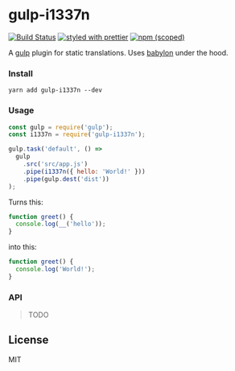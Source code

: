 # gulp-i1337n

[![Build Status](https://travis-ci.org/oreqizer/gulp-i1337n.svg?branch=master)](https://travis-ci.org/oreqizer/gulp-i1337n)
[![styled with prettier](https://img.shields.io/badge/styled_with-prettier-ff69b4.svg)](https://github.com/prettier/prettier)
[![npm (scoped)](https://img.shields.io/npm/v/gulp-i1337n.svg)](https://www.npmjs.com/package/gulp-i1337n)

A [gulp](https://gulpjs.com/) plugin for static translations. Uses [babylon](https://github.com/babel/babylon) under the hood. 

### Install

```
yarn add gulp-i1337n --dev
```

### Usage

```js
const gulp = require('gulp');
const i1337n = require('gulp-i1337n');

gulp.task('default', () =>
  gulp
    .src('src/app.js')
    .pipe(i1337n({ hello: 'World!' }))
    .pipe(gulp.dest('dist'))
);
```

Turns this:
```js
function greet() {
  console.log(__('hello'));
}
```

into this:
```js
function greet() {
  console.log('World!');
}
```

### API

> TODO

## License

MIT
